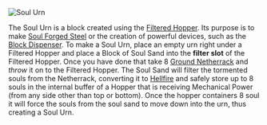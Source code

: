 ![Soul Urn](block:betterwithmods:urn@8)

The Soul Urn is a block created using the [Filtered Hopper](hopper.md). Its purpose is to make [Soul Forged Steel](../items/soulforged_steel.md) or the creation of powerful devices, such as the [Block Dispenser](block_dispenser.md). To make a Soul Urn, place an empty urn right under a Filtered Hopper and place a Block of Soul Sand into the __filter slot__ of the Filtered Hopper. Once you have done that take 8 [Ground Netherrack](../items/ground_netherrack.md) and *throw* it on to the Filtered Hopper. The Soul Sand will filter the tormented souls from the Netherrack, converting it to [Hellfire](../items/hellfire_dust.md) and safely store up to 8 souls in the internal buffer of a Hopper that is receiving Mechanical Power (from any side other than top or bottom). Once the hopper containers 8 soul it will force the souls from the soul sand to move down into the urn, thus creating a Soul Urn.
